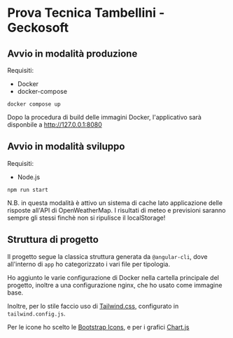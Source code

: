 # Prova Tecnica Tambellini - Geckosoft

## Avvio in modalità produzione

Requisiti:

- Docker
- docker-compose

```
docker compose up
```

Dopo la procedura di build delle immagini Docker, l'applicativo sarà disponbile a http://127.0.0.1:8080

## Avvio in modalità sviluppo

Requisiti:

- Node.js

```
npm run start
```

N.B. in questa modalità è attivo un sistema di cache lato applicazione delle risposte all'API di OpenWeatherMap. I risultati di meteo e previsioni saranno sempre gli stessi finchè non si ripulisce il localStorage!

## Struttura di progetto

Il progetto segue la classica struttura generata da `@angular-cli`, dove all'interno di `app` ho categorizzato i vari file per tipologia.

Ho aggiunto le varie configurazione di Docker nella cartella principale del progetto, inoltre a una configurazione nginx, che ho usato come immagine base.

Inoltre, per lo stile faccio uso di [Tailwind.css](https://tailwindcss.com/), configurato in `tailwind.config.js`.

Per le icone ho scelto le [Bootstrap Icons](https://icons.getbootstrap.com/), e per i grafici [Chart.js](https://www.chartjs.org/)

